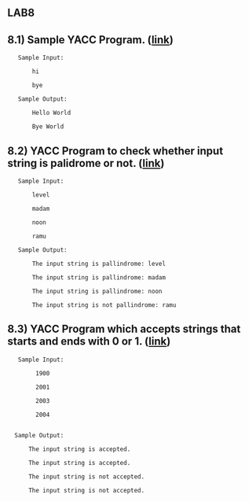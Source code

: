 ## LAB8
## 8.1) Sample YACC Program. ([link](./hello))

       Sample Input:

           hi

           bye

       Sample Output:

           Hello World

           Bye World

##  8.2) YACC Program to check whether input string is palidrome or not. ([link](./palindrome))

       Sample Input:

           level 

           madam

           noon

           ramu

       Sample Output:

           The input string is pallindrome: level

           The input string is pallindrome: madam

           The input string is pallindrome: noon

           The input string is not pallindrome: ramu


##  8.3) YACC Program which accepts strings that starts and ends with 0 or 1. ([link](./endswith0or1))


       Sample Input: 

            1900

            2001

            2003

            2004

      
      Sample Output:

          The input string is accepted.

          The input string is accepted.

          The input string is not accepted.

          The input string is not accepted.
